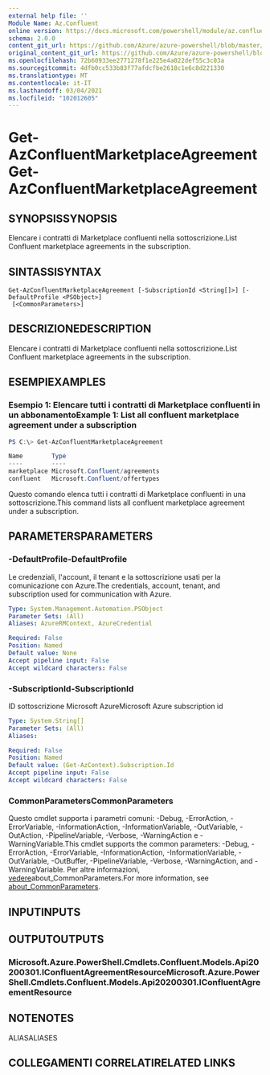 ```yaml
---
external help file: ''
Module Name: Az.Confluent
online version: https://docs.microsoft.com/powershell/module/az.confluent/get-azconfluentmarketplaceagreement
schema: 2.0.0
content_git_url: https://github.com/Azure/azure-powershell/blob/master/src/Confluent/help/Get-AzConfluentMarketplaceAgreement.md
original_content_git_url: https://github.com/Azure/azure-powershell/blob/master/src/Confluent/help/Get-AzConfluentMarketplaceAgreement.md
ms.openlocfilehash: 72b60933ee2771278f1e225e4a022def55c3c03a
ms.sourcegitcommit: 4dfb0cc533b83f77afdcfbe2618c1e6c8d221330
ms.translationtype: MT
ms.contentlocale: it-IT
ms.lasthandoff: 03/04/2021
ms.locfileid: "102012605"
---
```

# <span data-ttu-id="8117f-101">Get-AzConfluentMarketplaceAgreement</span><span class="sxs-lookup"><span data-stu-id="8117f-101">Get-AzConfluentMarketplaceAgreement</span></span>

## <span data-ttu-id="8117f-102">SYNOPSIS</span><span class="sxs-lookup"><span data-stu-id="8117f-102">SYNOPSIS</span></span>
<span data-ttu-id="8117f-103">Elencare i contratti di Marketplace confluenti nella sottoscrizione.</span><span class="sxs-lookup"><span data-stu-id="8117f-103">List Confluent marketplace agreements in the subscription.</span></span>

## <span data-ttu-id="8117f-104">SINTASSI</span><span class="sxs-lookup"><span data-stu-id="8117f-104">SYNTAX</span></span>

```
Get-AzConfluentMarketplaceAgreement [-SubscriptionId <String[]>] [-DefaultProfile <PSObject>]
 [<CommonParameters>]
```

## <span data-ttu-id="8117f-105">DESCRIZIONE</span><span class="sxs-lookup"><span data-stu-id="8117f-105">DESCRIPTION</span></span>
<span data-ttu-id="8117f-106">Elencare i contratti di Marketplace confluenti nella sottoscrizione.</span><span class="sxs-lookup"><span data-stu-id="8117f-106">List Confluent marketplace agreements in the subscription.</span></span>

## <span data-ttu-id="8117f-107">ESEMPI</span><span class="sxs-lookup"><span data-stu-id="8117f-107">EXAMPLES</span></span>

### <span data-ttu-id="8117f-108">Esempio 1: Elencare tutti i contratti di Marketplace confluenti in un abbonamento</span><span class="sxs-lookup"><span data-stu-id="8117f-108">Example 1: List all confluent marketplace agreement under a subscription</span></span>
```powershell
PS C:\> Get-AzConfluentMarketplaceAgreement

Name        Type
----        ----
marketplace Microsoft.Confluent/agreements
confluent   Microsoft.Confluent/offertypes
```

<span data-ttu-id="8117f-109">Questo comando elenca tutti i contratti di Marketplace confluenti in una sottoscrizione.</span><span class="sxs-lookup"><span data-stu-id="8117f-109">This command lists all confluent marketplace agreement under a subscription.</span></span>

## <span data-ttu-id="8117f-110">PARAMETERS</span><span class="sxs-lookup"><span data-stu-id="8117f-110">PARAMETERS</span></span>

### <span data-ttu-id="8117f-111">-DefaultProfile</span><span class="sxs-lookup"><span data-stu-id="8117f-111">-DefaultProfile</span></span>
<span data-ttu-id="8117f-112">Le credenziali, l'account, il tenant e la sottoscrizione usati per la comunicazione con Azure.</span><span class="sxs-lookup"><span data-stu-id="8117f-112">The credentials, account, tenant, and subscription used for communication with Azure.</span></span>

```yaml
Type: System.Management.Automation.PSObject
Parameter Sets: (All)
Aliases: AzureRMContext, AzureCredential

Required: False
Position: Named
Default value: None
Accept pipeline input: False
Accept wildcard characters: False
```

### <span data-ttu-id="8117f-113">-SubscriptionId</span><span class="sxs-lookup"><span data-stu-id="8117f-113">-SubscriptionId</span></span>
<span data-ttu-id="8117f-114">ID sottoscrizione Microsoft Azure</span><span class="sxs-lookup"><span data-stu-id="8117f-114">Microsoft Azure subscription id</span></span>

```yaml
Type: System.String[]
Parameter Sets: (All)
Aliases:

Required: False
Position: Named
Default value: (Get-AzContext).Subscription.Id
Accept pipeline input: False
Accept wildcard characters: False
```

### <span data-ttu-id="8117f-115">CommonParameters</span><span class="sxs-lookup"><span data-stu-id="8117f-115">CommonParameters</span></span>
<span data-ttu-id="8117f-116">Questo cmdlet supporta i parametri comuni: -Debug, -ErrorAction, -ErrorVariable, -InformationAction, -InformationVariable, -OutVariable, -OutAction, -PipelineVariable, -Verbose, -WarningAction e -WarningVariable.</span><span class="sxs-lookup"><span data-stu-id="8117f-116">This cmdlet supports the common parameters: -Debug, -ErrorAction, -ErrorVariable, -InformationAction, -InformationVariable, -OutVariable, -OutBuffer, -PipelineVariable, -Verbose, -WarningAction, and -WarningVariable.</span></span> <span data-ttu-id="8117f-117">Per altre informazioni, [vedere](http://go.microsoft.com/fwlink/?LinkID=113216)about_CommonParameters.</span><span class="sxs-lookup"><span data-stu-id="8117f-117">For more information, see [about_CommonParameters](http://go.microsoft.com/fwlink/?LinkID=113216).</span></span>

## <span data-ttu-id="8117f-118">INPUT</span><span class="sxs-lookup"><span data-stu-id="8117f-118">INPUTS</span></span>

## <span data-ttu-id="8117f-119">OUTPUT</span><span class="sxs-lookup"><span data-stu-id="8117f-119">OUTPUTS</span></span>

### <span data-ttu-id="8117f-120">Microsoft.Azure.PowerShell.Cmdlets.Confluent.Models.Api20200301.IConfluentAgreementResource</span><span class="sxs-lookup"><span data-stu-id="8117f-120">Microsoft.Azure.PowerShell.Cmdlets.Confluent.Models.Api20200301.IConfluentAgreementResource</span></span>

## <span data-ttu-id="8117f-121">NOTE</span><span class="sxs-lookup"><span data-stu-id="8117f-121">NOTES</span></span>

<span data-ttu-id="8117f-122">ALIAS</span><span class="sxs-lookup"><span data-stu-id="8117f-122">ALIASES</span></span>

## <span data-ttu-id="8117f-123">COLLEGAMENTI CORRELATI</span><span class="sxs-lookup"><span data-stu-id="8117f-123">RELATED LINKS</span></span>

